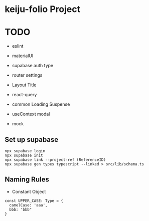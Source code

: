 # keiju-folio Project

# TODO

- eslint
- materialUI
- supabase auth type
- router settings
- Layout Title
- react-query

- common Loading Suspense
- useContext modal
- mock

## Set up supabase

```
npx supabase login
npx supabase init
npx supabase link --project-ref (ReferenceID)
npx supabase gen types typescript --linked > src/lib/schema.ts
```

## Naming Rules

- Constant Object

```
const UPPER_CASE: Type = {
  camelCase: 'aaa',
  bbb: 'bbb"
}
```
